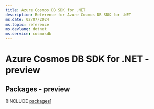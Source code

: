 ```yaml
---
title: Azure Cosmos DB SDK for .NET
description: Reference for Azure Cosmos DB SDK for .NET
ms.date: 02/07/2024
ms.topic: reference
ms.devlang: dotnet
ms.service: cosmosdb
---
```

# Azure Cosmos DB SDK for .NET - preview
## Packages - preview
[!INCLUDE [packages](cosmos-db-index.md)]
